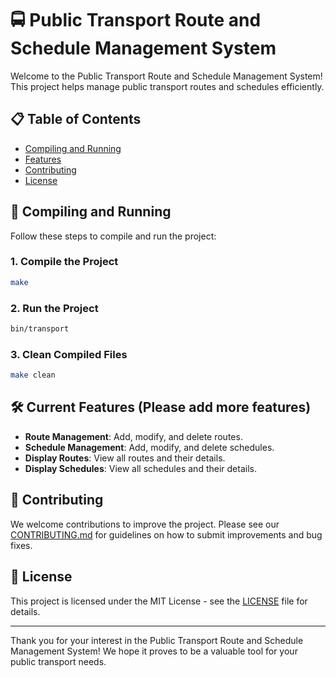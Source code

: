 # 🚍 Public Transport Route and Schedule Management System

Welcome to the Public Transport Route and Schedule Management System! This project helps manage public transport routes and schedules efficiently.

## 📋 Table of Contents

- [Compiling and Running](#compiling-and-running)
- [Features](#features)
- [Contributing](#contributing)
- [License](#license)

## 🚀 Compiling and Running

Follow these steps to compile and run the project:

### 1. **Compile the Project**
```bash
make
```

### 2. **Run the Project**
```bash
bin/transport
```

### 3. **Clean Compiled Files**
```bash
make clean
```

## 🛠️ Current Features (Please add more features)

- **Route Management**: Add, modify, and delete routes.
- **Schedule Management**: Add, modify, and delete schedules.
- **Display Routes**: View all routes and their details.
- **Display Schedules**: View all schedules and their details.

## 🤝 Contributing

We welcome contributions to improve the project. Please see our [CONTRIBUTING.md](CONTRIBUTING.md) for guidelines on how to submit improvements and bug fixes.

## 📝 License

This project is licensed under the MIT License - see the [LICENSE](LICENSE) file for details.

---

Thank you for your interest in the Public Transport Route and Schedule Management System! We hope it proves to be a valuable tool for your public transport needs.


